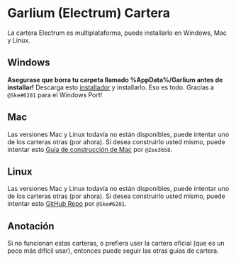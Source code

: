 # Garlium (Electrum) Cartera
La cartera Electrum es multiplataforma, puede installarlo en Windows, Mac y Linux.

## Windows
**Asegurase que borra tu carpeta llamado %AppData%/Garlium antes de installar!**
Descarga esto [installador](http://f.ske.wtf/garlium/garlium-3.0.3.1-137-gf09ee4d-setup.exe) y installarlo. Eso es todo.
Gracias a `@Ske#6201` para el Windows Port!

## Mac
Las versiones Mac y Linux todavía no están disponibles, puede intentar uno de los carteras otras (por ahora).
Si desea construirlo usted mismo, puede intentar esto [Guía de construcción de Mac](https://pastebin.com/U5dmBJEN) por `@Zee3658`.

## Linux
Las versiones Mac y Linux todavía no están disponibles, puede intentar uno de los carteras otras (por ahora).
Si desea construirlo usted mismo, puede intentar esto [GitHub Repo](https://github.com/xSke/garlium) por `@Ske#6201`.  

## Anotación
Si no funcionan estas carteras, o prefiera user la cartera oficial (que es un poco más difícil usar), entonces puede seguir las otras guías de cartera.